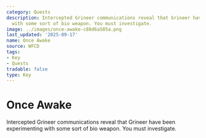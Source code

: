 ```yaml
---
category: Quests
description: Intercepted Grineer communications reveal that Grineer have been experimenting
  with some sort of bio weapon. You must investigate.
image: ../images/once-awake-c88d6a585a.png
last_updated: '2025-09-17'
name: Once Awake
source: WFCD
tags:
- Key
- Quests
tradable: false
type: Key
---
```


# Once Awake

Intercepted Grineer communications reveal that Grineer have been experimenting with some sort of bio weapon. You must investigate.

